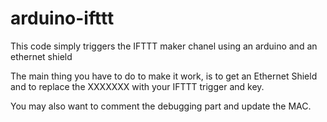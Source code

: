 # arduino-ifttt
This code simply triggers the IFTTT maker chanel using an arduino and an ethernet shield

The main thing you have to do to make it work, is to get an Ethernet Shield and to replace the XXXXXXX with your IFTTT trigger and key.

You may also want to comment the debugging part and update the MAC.
